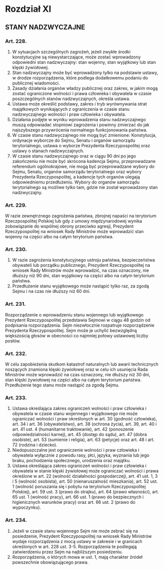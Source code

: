 

# Rozdział XI
## STANY NADZWYCZAJNE


### Art. 228.

1.  W sytuacjach szczególnych zagrożeń, jeżeli zwykłe środki
    konstytucyjne są niewystarczające, może zostać wprowadzony
    odpowiedni stan nadzwyczajny: stan wojenny, stan wyjątkowy lub
    stan klęski żywiołowej.
2.  Stan nadzwyczajny może być wprowadzony tylko na podstawie ustawy,
    w drodze rozporządzenia, które podlega dodatkowemu podaniu do
    publicznej wiadomości.
3.  Zasady działania organów władzy publicznej oraz zakres, w jakim
    mogą zostać ograniczone wolności i prawa człowieka i obywatela w
    czasie poszczególnych stanów nadzwyczajnych, określa ustawa.
4.  Ustawa może określić podstawy, zakres i tryb wyrównywania strat
    majątkowych wynikających z ograniczenia w czasie stanu
    nadzwyczajnego wolności i praw człowieka i obywatela.
5.  Działania podjęte w wyniku wprowadzenia stanu nadzwyczajnego muszą
    odpowiadać stopniowi zagrożenia i powinny zmierzać do jak
    najszybszego przywrócenia normalnego funkcjonowania państwa.
6.  W czasie stanu nadzwyczajnego nie mogą być zmienione: Konstytucja,
    ordynacje wyborcze do Sejmu, Senatu i organów samorządu
    terytorialnego, ustawa o wyborze Prezydenta Rzeczypospolitej oraz
    ustawy o stanach nadzwyczajnych.
7.  W czasie stanu nadzwyczajnego oraz w ciągu 90 dni po jego
    zakończeniu nie może być skrócona kadencja Sejmu, przeprowadzane
    referendum ogólnokrajowe, nie mogą być przeprowadzane wybory do
    Sejmu, Senatu, organów samorządu terytorialnego oraz wybory
    Prezydenta Rzeczypospolitej, a kadencje tych organów ulegają
    odpowiedniemu przedłużeniu. Wybory do organów samorządu
    terytorialnego są możliwe tylko tam, gdzie nie został wprowadzony
    stan nadzwyczajny.


### Art. 229.

W razie zewnętrznego zagrożenia państwa, zbrojnej napaści na
terytorium Rzeczpospolitej Polskiej lub gdy z umowy międzynarodowej
wynika zobowiązanie do wspólnej obrony przeciwko agresji, Prezydent
Rzeczypospolitej na wniosek Rady Ministrów może wprowadzić stan
wojenny na części albo na całym terytorium państwa.


### Art. 230.

1.  W razie zagrożenia konstytucyjnego ustroju państwa, bezpieczeństwa
    obywateli lub porządku publicznego, Prezydent Rzeczypospolitej na
    wniosek Rady Ministrów może wprowadzić, na czas oznaczony, nie
    dłuższy niż 90 dni, stan wyjątkowy na części albo na całym
    terytorium państwa.
2.  Przedłużenie stanu wyjątkowego może nastąpić tylko raz, za zgodą
    Sejmu i na czas nie dłuższy niż 60 dni.


### Art. 231.

Rozporządzenie o wprowadzeniu stanu wojennego lub wyjątkowego
Prezydent Rzeczypospolitej przedstawia Sejmowi w ciągu 48 godzin od
podpisania rozporządzenia. Sejm niezwłocznie rozpatruje rozporządzenie
Prezydenta Rzeczypospolitej. Sejm może je uchylić bezwzględną
większością głosów w obecności co najmniej połowy ustawowej liczby
posłów.


### Art. 232.

W celu zapobieżenia skutkom katastrof naturalnych lub awarii
technicznych noszących znamiona klęski żywiołowej oraz w celu ich
usunięcia Rada Ministrów może wprowadzić na czas oznaczony, nie
dłuższy niż 30 dni, stan klęski żywiołowej na części albo na całym
terytorium państwa. Przedłużenie tego stanu może nastąpić za zgodą
Sejmu.


### Art. 233.

1.  Ustawa określająca zakres ograniczeń wolności i praw człowieka i
    obywatela w czasie stanu wojennego i wyjątkowego nie może
    ograniczać wolności i praw określonych w art. 30 (godność
    człowieka), art. 34 i art. 36 (obywatelstwo), art. 38 (ochrona
    życia), art. 39, art. 40 i art. 41 ust. 4 (humanitarne
    traktowanie), art. 42 (ponoszenie odpowiedzialności karnej), art.
    45 (dostęp do sądu), art. 47 (dobra osobiste), art. 53 (sumienie i
    religia), art. 63 (petycje) oraz art. 48 i art. 72 (rodzina i
    dziecko).
2.  Niedopuszczalne jest ograniczenie wolności i praw człowieka i
    obywatela wyłącznie z powodu rasy, płci, języka, wyznania lub jego
    braku, pochodzenia społecznego, urodzenia oraz majątku.
3.  Ustawa określająca zakres ograniczeń wolności i praw człowieka i
    obywatela w stanie klęski żywiołowej może ograniczać wolności i
    prawa określone w art. 22 (wolność działalności gospodarczej),
    art. 41 ust. 1, 3 i 5 (wolność osobista), art. 50 (nienaruszalność
    mieszkania), art. 52 ust. 1 (wolność poruszania się i pobytu na
    terytorium Rzeczypospolitej Polskiej), art. 59 ust. 3 (prawo do
    strajku), art. 64 (prawo własności), art. 65 ust. 1 (wolność
    pracy), art. 66 ust. 1 (prawo do bezpiecznych i higienicznych
    warunków pracy) oraz art. 66 ust. 2 (prawo do wypoczynku).


### Art. 234.

1.  Jeżeli w czasie stanu wojennego Sejm nie może zebrać się na
    posiedzenie, Prezydent Rzeczypospolitej na wniosek Rady Ministrów
    wydaje rozporządzenia z mocą ustawy w zakresie i w granicach
    określonych w art. 228 ust. 3-5. Rozporządzenia te podlegają
    zatwierdzeniu przez Sejm na najbliższym posiedzeniu.
2.  Rozporządzenia, o których mowa w ust. 1, mają charakter źródeł
    powszechnie obowiązującego prawa.
